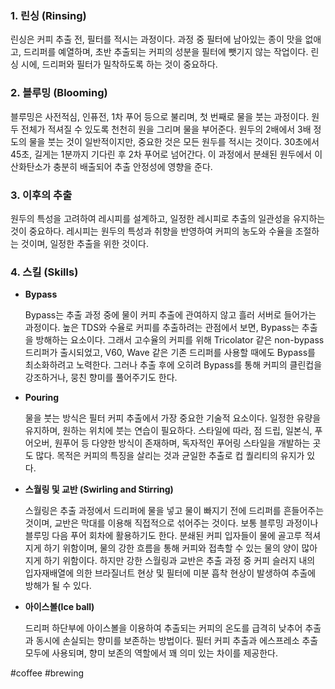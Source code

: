 

### 1. 린싱 (Rinsing)

린싱은 커피 추출 전, 필터를 적시는 과정이다.
과정 중 필터에 남아있는 종이 맛을 없애고, 드리퍼를 예열하며,
초반 추출되는 커피의 성분을 필터에 뺏기지 않는 작업이다.
린싱 시에, 드리퍼와 필터가 밀착하도록 하는 것이 중요하다.

### 2. 블루밍 (Blooming)

블루밍은 사전적심, 인퓨전, 1차 푸어 등으로 불리며, 첫 번째로 물을 붓는 과정이다. 
원두 전체가 적셔질 수 있도록 천천히 원을 그리며 물을 부어준다. 
원두의 2배에서 3배 정도의 물을 붓는 것이 일반적이지만, 중요한 것은 모든 원두를 적시는 것이다. 
30초에서 45초, 길게는 1분까지 기다린 후 2차 푸어로 넘어간다. 
이 과정에서 분쇄된 원두에서 이산화탄소가 충분히 배출되어 추출 안정성에 영향을 준다.

### 3. 이후의 추출

원두의 특성을 고려하여 레시피를 설계하고, 
일정한 레시피로 추출의 일관성을 유지하는 것이 중요하다.
레시피는 원두의 특성과 취향을 반영하여 커피의 농도와 수율을 조절하는 것이며, 
일정한 추출을 위한 것이다.

### 4. 스킬 (Skills)

- **Bypass**

  Bypass는 추출 과정 중에 물이 커피 추출에 관여하지 않고 흘러 서버로 들어가는 과정이다. 
  높은 TDS와 수율로 커피를 추출하려는 관점에서 보면, Bypass는 추출을 방해하는 요소이다. 
  그래서 고수율의 커피를 위해 Tricolator 같은 non-bypass 드리퍼가 출시되었고, 
  V60, Wave 같은 기존 드리퍼를 사용할 때에도 Bypass를 최소화하려고 노력한다. 
  그러나 추출 후에 오히려 Bypass를 통해 커피의 클린컵을 강조하거나, 뭉친 향미를 풀어주기도 한다.


- **Pouring**
  
  물을 붓는 방식은 필터 커피 추출에서 가장 중요한 기술적 요소이다. 
  일정한 유량을 유지하며, 원하는 위치에 붓는 연습이 필요하다.
  스타일에 따라, 점 드립, 일본식, 푸어오버, 원푸어 등 다양한 방식이 존재하며,
  독자적인 푸어링 스타일을 개발하는 곳도 많다.
  목적은 커피의 특징을 살리는 것과 균일한 추출로 컵 퀄리티의 유지가 있다.
  
- **스월링 및 교반 (Swirling and Stirring)**

  스월링은 추출 과정에서 드리퍼에 물을 넣고 물이 빠지기 전에 드리퍼를 흔들어주는 것이며,
  교반은 막대를 이용해 직접적으로 섞어주는 것이다. 
  보통 블루밍 과정이나 블루밍 다음 푸어 회차에 활용하기도 한다. 
  분쇄된 커피 입자들이 물에 골고루 적셔지게 하기 위함이며, 
  물의 강한 흐름을 통해 커피와 접촉할 수 있는 물의 양이 많아지게 하기 위함이다. 
  하지만 강한 스월링과 교반은 추출 과정 중 커피 슬러지 내의 입자재배열에 의한
  브라질너트 현상 및 필터에 미분 흡착 현상이 발생하여 추출에 방해가 될 수 있다.

- **아이스볼(Ice ball)**

  드리퍼 하단부에 아이스볼을 이용하여 추출되는 커피의 온도를 급격히 낮추어
  추출과 동시에 손실되는 향미를 보존하는 방법이다. 
  필터 커피 추출과 에스프레소 추출 모두에 사용되며, 향미 보존의 역할에서 꽤 의미 있는 차이를 제공한다.


#coffee #brewing 